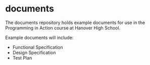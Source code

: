 documents
=========

The documents repository holds example documents for use in the Programming in Action course at Hanover High School.

Example documents will include:

* Functional Specification
* Design Specification
* Test Plan

